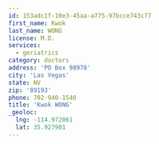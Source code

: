 ```yaml
---
id: 153adc1f-10e3-45aa-a775-97bcce743c77
first_name: Kwok
last_name: WONG
license: M.D.
services:
  - geriatrics
category: doctors
address: 'PO Box 98978'
city: 'Las Vegas'
state: NV
zip: '89193'
phone: 702-940-1540
title: 'Kwok WONG'
_geoloc:
  lng: -114.972061
  lat: 35.927901
---
```

